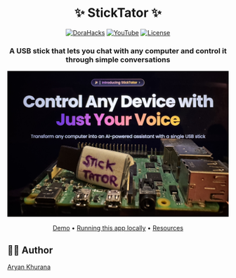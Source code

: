 <div align="center">

# ✨ StickTator ✨

[![DoraHacks](https://img.shields.io/badge/DoraHacks-Participant-blue?style=for-the-badge)](https://dorahacks.io/buidl/23020)
[![YouTube](https://img.shields.io/badge/YouTube-Video-red?style=for-the-badge)](https://www.youtube.com/watch?v=D45z3ocJdIc)
[![License](https://img.shields.io/badge/license-MIT-green?style=for-the-badge)](LICENSE)

### A USB stick that lets you chat with any computer and control it through simple conversations

![Cover Image](./assets/cover.JPG)

<div align="center">
    <p>
        <a href="https://www.youtube.com/watch?v=D45z3ocJdIc">Demo</a> •
        <a href="./docs/running-locally.md">Running this app locally</a> •
        <a href="./docs/resources.md">Resources</a> 
    </p>
</div>

</div>

## 👨‍💻 Author

[Aryan Khurana](https://github.com/AryanK1511)
